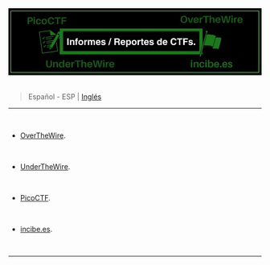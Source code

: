<div align="center"> <img src="./resources/images/ctf_write-ups/ctf_write-up_banner_ESP.jpg"> </div>

<br>

> <p> <span> Español - ESP </span> | <a href=> Inglés <a/> </p>

-----

<br>

- [OverTheWire](./OverTheWire/README.es.md).

<br>

- [UnderTheWire](./UnderTheWire/README.es.md).

<br>

- [PicoCTF](./PicoCTF/README.es.md).

<br>

- [incibe.es](./incibe.es/README.es.md).

<br>

-----

